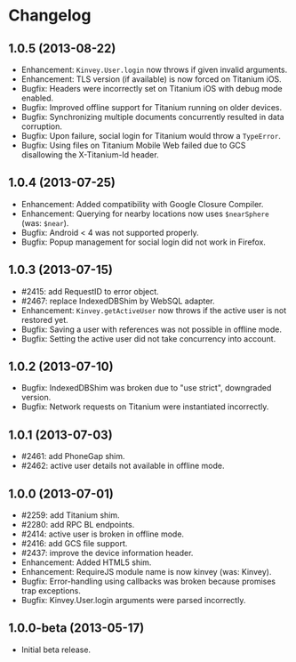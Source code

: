 # Changelog

## 1.0.5 (2013-08-22)
* Enhancement: `Kinvey.User.login` now throws if given invalid arguments.
* Enhancement: TLS version (if available) is now forced on Titanium iOS.
* Bugfix: Headers were incorrectly set on Titanium iOS with debug mode enabled.
* Bugfix: Improved offline support for Titanium running on older devices.
* Bugfix: Synchronizing multiple documents concurrently resulted in data corruption.
* Bugfix: Upon failure, social login for Titanium would throw a `TypeError`.
* Bugfix: Using files on Titanium Mobile Web failed due to GCS disallowing the X-Titanium-Id header.

## 1.0.4 (2013-07-25)
* Enhancement: Added compatibility with Google Closure Compiler.
* Enhancement: Querying for nearby locations now uses `$nearSphere` (was: `$near`).
* Bugfix: Android < 4 was not supported properly.
* Bugfix: Popup management for social login did not work in Firefox.

## 1.0.3 (2013-07-15)
* #2415: add RequestID to error object.
* #2467: replace IndexedDBShim by WebSQL adapter.
* Enhancement: `Kinvey.getActiveUser` now throws if the active user is not restored yet.
* Bugfix: Saving a user with references was not possible in offline mode.
* Bugfix: Setting the active user did not take concurrency into account. 

## 1.0.2 (2013-07-10)
* Bugfix: IndexedDBShim was broken due to "use strict", downgraded version.
* Bugfix: Network requests on Titanium were instantiated incorrectly. 

## 1.0.1 (2013-07-03)
* #2461: add PhoneGap shim.
* #2462: active user details not available in offline mode.

## 1.0.0 (2013-07-01)
* #2259: add Titanium shim.
* #2280: add RPC BL endpoints.
* #2414: active user is broken in offline mode.
* #2416: add GCS file support.
* #2437: improve the device information header.
* Enhancement: Added HTML5 shim.
* Enhancement: RequireJS module name is now kinvey (was: Kinvey).
* Bugfix: Error-handling using callbacks was broken because promises trap exceptions.
* Bugfix: Kinvey.User.login arguments were parsed incorrectly.

## 1.0.0-beta (2013-05-17)
* Initial beta release.